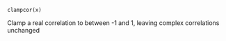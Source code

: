 ```
clampcor(x)
```

Clamp a real correlation to between -1 and 1, leaving complex correlations unchanged
